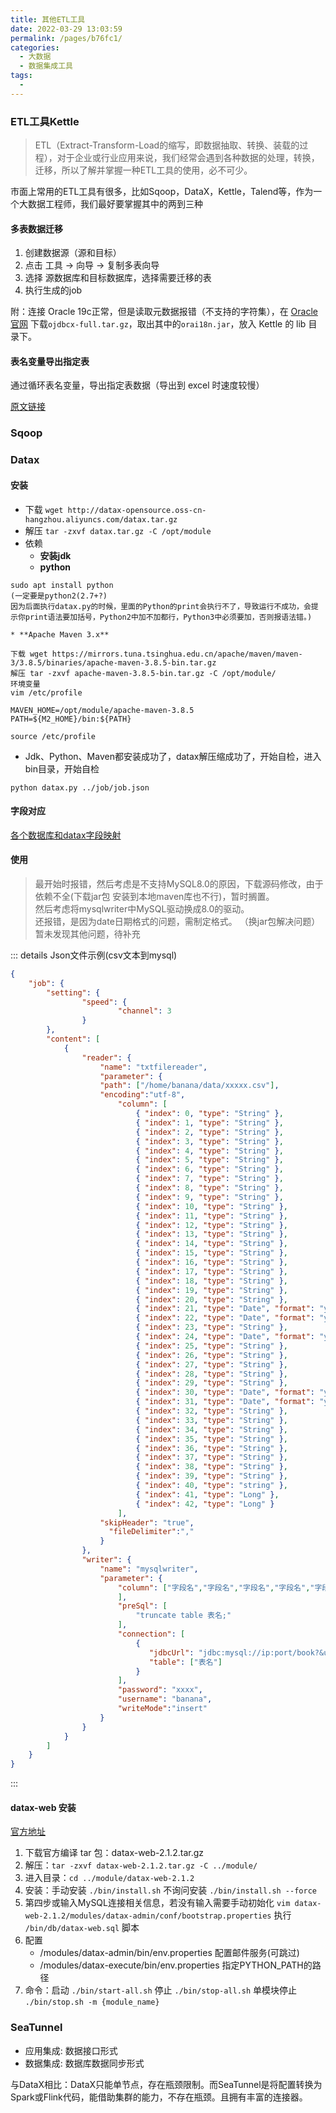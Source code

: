 ```yaml
---
title: 其他ETL工具
date: 2022-03-29 13:03:59
permalink: /pages/b76fc1/
categories: 
  - 大数据
  - 数据集成工具
tags: 
  - 
---
```


### ETL工具Kettle

> ETL（Extract-Transform-Load的缩写，即数据抽取、转换、装载的过程），对于企业或行业应用来说，我们经常会遇到各种数据的处理，转换，迁移，所以了解并掌握一种ETL工具的使用，必不可少。

市面上常用的ETL工具有很多，比如Sqoop，DataX，Kettle，Talend等，作为一个大数据工程师，我们最好要掌握其中的两到三种

#### 多表数据迁移

1. 创建数据源（源和目标）
2. 点击 工具 -> 向导 -> 复制多表向导
3. 选择 源数据库和目标数据库，选择需要迁移的表
4. 执行生成的job

附：连接 Oracle 19c正常，但是读取元数据报错（不支持的字符集），在 [Oracle官网](https://www.oracle.com/database/technologies/appdev/jdbc-downloads.html) 下载`ojdbcx-full.tar.gz`，取出其中的`orai18n.jar`，放入 Kettle 的 lib 目录下。

#### 表名变量导出指定表

通过循环表名变量，导出指定表数据（导出到 excel 时速度较慢）

[原文链接](https://blog.csdn.net/nivalsoul1/article/details/125140394?spm=1001.2014.3001.5506)

### Sqoop

### Datax

#### 安装

* 下载 `wget http://datax-opensource.oss-cn-hangzhou.aliyuncs.com/datax.tar.gz`
* 解压 `tar -zxvf datax.tar.gz -C /opt/module`
* 依赖
	* **安装jdk**
	* **python**
```
sudo apt install python
(一定要是python2(2.7+?)
因为后面执行datax.py的时候，里面的Python的print会执行不了，导致运行不成功，会提示你print语法要加括号，Python2中加不加都行，Python3中必须要加，否则报语法错。)
```
	* **Apache Maven 3.x**   
```
下载 wget https://mirrors.tuna.tsinghua.edu.cn/apache/maven/maven-3/3.8.5/binaries/apache-maven-3.8.5-bin.tar.gz
解压 tar -zxvf apache-maven-3.8.5-bin.tar.gz -C /opt/module/
环境变量
vim /etc/profile

MAVEN_HOME=/opt/module/apache-maven-3.8.5
PATH=${M2_HOME}/bin:${PATH}

source /etc/profile
```
* Jdk、Python、Maven都安装成功了，datax解压缩成功了，开始自检，进入bin目录，开始自检
```text
python datax.py ../job/job.json
```

#### 字段对应

[各个数据库和datax字段映射](https://blog.csdn.net/WANTAWAY314/article/details/113499474?utm_medium=distribute.pc_aggpage_search_result.none-task-blog-2~aggregatepage~first_rank_ecpm_v1~rank_v31_ecpm-2-113499474.pc_agg_new_rank&utm_term=datax+%E5%AD%97%E6%AE%B5%E7%B1%BB%E5%9E%8B&spm=1000.2123.3001.4430)

#### 使用

> 最开始时报错，然后考虑是不支持MySQL8.0的原因，下载源码修改，由于依赖不全(下载jar包 安装到本地maven库也不行)，暂时搁置。    
> 然后考虑将mysqlwriter中MySQL驱动换成8.0的驱动。   
> 还报错，是因为date日期格式的问题，需制定格式。
> （换jar包解决问题）暂未发现其他问题，待补充

::: details
Json文件示例(csv文本到mysql)

```json
{
    "job": {
        "setting": {
                "speed": {
                        "channel": 3 
                }
        },
        "content": [
            {
                "reader": {
                    "name": "txtfilereader",
                    "parameter": {
                    "path": ["/home/banana/data/xxxxx.csv"],
                    "encoding":"utf-8",
                        "column": [
                            { "index": 0, "type": "String" },
                            { "index": 1, "type": "String" },
                            { "index": 2, "type": "String" },
                            { "index": 3, "type": "String" },
                            { "index": 4, "type": "String" },
                            { "index": 5, "type": "String" },
                            { "index": 6, "type": "String" },
                            { "index": 7, "type": "String" },
                            { "index": 8, "type": "String" },
                            { "index": 9, "type": "String" },
                            { "index": 10, "type": "String" },
                            { "index": 11, "type": "String" },
                            { "index": 12, "type": "String" },
                            { "index": 13, "type": "String" },
                            { "index": 14, "type": "String" },
                            { "index": 15, "type": "String" },
                            { "index": 16, "type": "String" },
                            { "index": 17, "type": "String" },
                            { "index": 18, "type": "String" },
                            { "index": 19, "type": "String" },
                            { "index": 20, "type": "String" },
                            { "index": 21, "type": "Date", "format": "yyyy/MM/dd" },
                            { "index": 22, "type": "Date", "format": "yyyy/MM/dd" },
                            { "index": 23, "type": "String" },
                            { "index": 24, "type": "Date", "format": "yyyy/MM/dd HH:mm:ss" },
                            { "index": 25, "type": "String" },
                            { "index": 26, "type": "String" },
                            { "index": 27, "type": "String" },
                            { "index": 28, "type": "String" },
                            { "index": 29, "type": "String" },
                            { "index": 30, "type": "Date", "format": "yyyy/MM/dd HH:mm:ss" },
                            { "index": 31, "type": "Date", "format": "yyyy/MM/dd" },
                            { "index": 32, "type": "String" },
                            { "index": 33, "type": "String" },
                            { "index": 34, "type": "String" },
                            { "index": 35, "type": "String" },
                            { "index": 36, "type": "String" },
                            { "index": 37, "type": "String" },
                            { "index": 38, "type": "String" },
                            { "index": 39, "type": "String" },
                            { "index": 40, "type": "string" },
                            { "index": 41, "type": "Long" },
                            { "index": 42, "type": "Long" }
                        ],
                    "skipHeader": "true",
                      "fileDelimiter":","
                    }
                },
                "writer": {
                    "name": "mysqlwriter",
                    "parameter": {
                        "column": ["字段名","字段名","字段名","字段名","字段名","字段名","字段名","字段名","字段名","字段名","字段名","字段名","字段名","字段名","字段名","字段名","字段名","字段名","字段名","字段名","字段名","字段名","字段名","字段名","字段名","字段名","字段名","字段名","字段名","字段名","字段名","字段名","字段名","字段名","字段名","字段名","字段名","字段名","字段名","字段名","字段名","字段名","字段名"
                        ],
                        "preSql": [
                            "truncate table 表名;"
                        ],
                        "connection": [
                            {
                               "jdbcUrl": "jdbc:mysql://ip:port/book?&useSSL=false&serverTimezone=Asia/Shanghai",
                               "table": ["表名"]
                            }
                        ],
                        "password": "xxxx",
                        "username": "banana",
                        "writeMode":"insert"
                    }
                }
            }
        ]
    }
}
```
::: 

#### datax-web 安装

[官方地址](https://github.com/WeiYe-Jing/datax-web)

1. 下载官方编译 tar 包：datax-web-2.1.2.tar.gz
2. 解压：`tar -zxvf datax-web-2.1.2.tar.gz -C ../module/`
3. 进入目录：`cd ../module/datax-web-2.1.2`
4. 安装：手动安装 `./bin/install.sh`  不询问安装 `./bin/install.sh --force`
5. 第四步或输入MySQL连接相关信息，若没有输入需要手动初始化 `vim datax-web-2.1.2/modules/datax-admin/conf/bootstrap.properties` 执行 `/bin/db/datax-web.sql` 脚本
6. 配置
	* /modules/datax-admin/bin/env.properties 配置邮件服务(可跳过)
	* /modules/datax-execute/bin/env.properties 指定PYTHON_PATH的路径
7. 命令：启动 `./bin/start-all.sh` 停止 `./bin/stop-all.sh` 单模块停止 `./bin/stop.sh -m {module_name}`


### SeaTunnel

* 应用集成: 数据接口形式
* 数据集成: 数据库数据同步形式

与DataX相比：DataX只能单节点，存在瓶颈限制。而SeaTunnel是将配置转换为Spark或Flink代码，能借助集群的能力，不存在瓶颈。且拥有丰富的连接器。